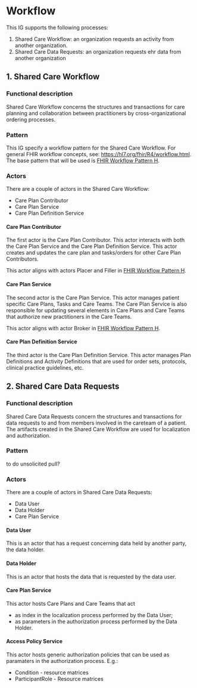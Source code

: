 # Workflow
This IG supports the following processes:
1. Shared Care Workflow: an organization requests an activity from another organization. 
2. Shared Care Data Requests: an organization requests ehr data from another organization

## 1. Shared Care Workflow
### Functional description
Shared Care Workflow concerns the structures and transactions for care planning and collaboration between practitioners by cross-organizational ordering processes.

### Pattern
This IG specify a workflow pattern for the Shared Care Workflow. For general FHIR workflow concepts, see: https://hl7.org/fhir/R4/workflow.html. The base pattern that will be used is [FHIR Workflow Pattern H](https://hl7.org/fhir/R4/workflow-management.html#optionh). 

### Actors
There are a couple of actors in the Shared Care Workflow:
- Care Plan Contributor
- Care Plan Service
- Care Plan Definition Service

#### Care Plan Contributor
The first actor is the Care Plan Contributor. This actor interacts with both the Care Plan Service and the Care Plan Definition Service. This actor creates and updates the care plan and tasks/orders for other Care Plan Contributors. 

This actor aligns with actors Placer and Filler in [FHIR Workflow Pattern H](https://hl7.org/fhir/R4/workflow-management.html#optionh).

#### Care Plan Service
The second actor is the Care Plan Service. This actor manages patient specific Care Plans, Tasks and Care Teams. The Care Plan Service is also responsible for updating several elements in Care Plans and Care Teams that authorize new practitioners in the Care Teams.

This actor aligns with actor Broker in [FHIR Workflow Pattern H](https://hl7.org/fhir/R4/workflow-management.html#optionh).

#### Care Plan Definition Service
The third actor is the Care Plan Definition Service. This actor manages Plan Definitions and Activity Definitions that are used for order sets, protocols, clinical practice guidelines, etc.

## 2. Shared Care Data Requests
### Functional description
Shared Care Data Requests concern the structures and transactions for data requests to and from members involved in the careteam of a patient. The artifacts created in the Shared Care Workflow are used for localization and authorization.

### Pattern
to do
unsolicited pull?

### Actors
There are a couple of actors in Shared Care Data Requests:
- Data User
- Data Holder
- Care Plan Service

#### Data User
This is an actor that has a request concerning data held by another party, the data holder.

#### Data Holder
This is an actor that hosts the data that is requested by the data user.

#### Care Plan Service
This actor hosts Care Plans and Care Teams that act
- as index in the localization process performed by the Data User;
- as parameters in the authorization process performed by the Data Holder.

#### Access Policy Service
This actor hosts generic authorization policies that can be used as paramaters in the authorization process. E.g.:
- Condition - resource matrices
- ParticipantRole - Resource matrices





